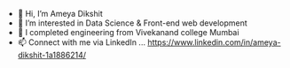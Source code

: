 - 👋 Hi, I’m Ameya Dikshit
- 👀 I’m interested in Data Science & Front-end web development
- 🌱 I completed engineering from Vivekanand college Mumbai
- 📫 Connect with me via LinkedIn ... https://www.linkedin.com/in/ameya-dikshit-1a1886214/
 
<!---
AAD-27/AAD-27 is a ✨ special ✨ repository because its `README.md` (this file) appears on your GitHub profile.
You can click the Preview link to take a look at your changes.
--->
